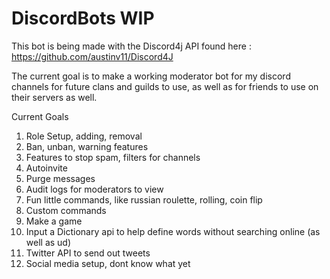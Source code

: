 # DiscordBots WIP

This bot is being made with the Discord4j API found here : https://github.com/austinv11/Discord4J

The current goal is to make a working moderator bot for my discord channels for future clans and guilds to use, as well as for friends to 
use on their servers as well.

Current Goals
1. Role Setup, adding, removal
2. Ban, unban, warning features
3. Features to stop spam, filters for channels 
4. Autoinvite
5. Purge messages
6. Audit logs for moderators to view
7. Fun little commands, like russian roulette, rolling, coin flip
8. Custom commands
9. Make a game
10. Input a Dictionary api to help define words without searching online (as well as ud)
11. Twitter API to send out tweets
12. Social media setup, dont know what yet
